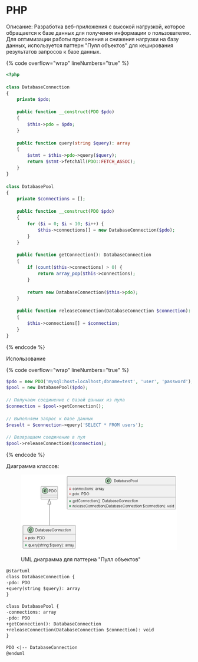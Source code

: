 # PHP

Описание: Разработка веб-приложения с высокой нагрузкой, которое обращается к базе данных для получения информации о пользователях. Для оптимизации работы приложения и снижения нагрузки на базу данных, используется паттерн "Пулл объектов" для кеширования результатов запросов к базе данных.

{% code overflow="wrap" lineNumbers="true" %}
```php
<?php

class DatabaseConnection
{
    private $pdo;

    public function __construct(PDO $pdo)
    {
        $this->pdo = $pdo;
    }

    public function query(string $query): array
    {
        $stmt = $this->pdo->query($query);
        return $stmt->fetchAll(PDO::FETCH_ASSOC);
    }
}

class DatabasePool
{
    private $connections = [];

    public function __construct(PDO $pdo)
    {
        for ($i = 0; $i < 10; $i++) {
            $this->connections[] = new DatabaseConnection($pdo);
        }
    }

    public function getConnection(): DatabaseConnection
    {
        if (count($this->connections) > 0) {
            return array_pop($this->connections);
        }

        return new DatabaseConnection($this->pdo);
    }

    public function releaseConnection(DatabaseConnection $connection): void
    {
        $this->connections[] = $connection;
    }
}
```
{% endcode %}

Использование

{% code overflow="wrap" lineNumbers="true" %}
```php
$pdo = new PDO('mysql:host=localhost;dbname=test', 'user', 'password');
$pool = new DatabasePool($pdo);

// Получаем соединение с базой данных из пула
$connection = $pool->getConnection();

// Выполняем запрос к базе данных
$result = $connection->query('SELECT * FROM users');

// Возвращаем соединение в пул
$pool->releaseConnection($connection);
```
{% endcode %}

Диаграмма классов:

<figure><img src="../../../../../.gitbook/assets/image (38).png" alt=""><figcaption><p>UML диаграмма для паттерна "Пулл  объектов"</p></figcaption></figure>

```plant-uml
@startuml
class DatabaseConnection {
-pdo: PDO
+query(string $query): array
}

class DatabasePool {
-connections: array
-pdo: PDO
+getConnection(): DatabaseConnection
+releaseConnection(DatabaseConnection $connection): void
}

PDO <|-- DatabaseConnection
@enduml
```
